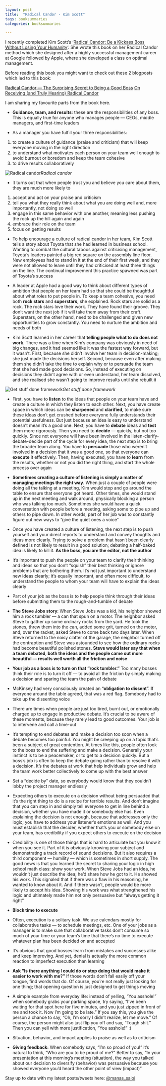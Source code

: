 ```yaml
---
layout: post
title:  "Radical Candor - Kim Scott"
tags: booksummaries
categories: booksummaries

---
```


I recently completed Kim Scott’s ‘[Radical Candor: Be a Kickass Boss Without Losing Your Humanity](https://www.goodreads.com/book/show/29939161-radical-candor)’. She wrote this book on her Radical Candor method which she designed after a highly successful management career at Google followed by Apple, where she developed a class on optimal management.

Before reading this book you might want to check out these 2 blogposts which led to this book:

[Radical Candor — The Surprising Secret to Being a Good Boss](http://firstround.com/review/radical-candor-the-surprising-secret-to-being-a-good-boss/)
[On Receiving (and Truly Hearing) Radical Candor](http://firstround.com/review/on-receiving-and-truly-hearing-radical-candor/)

I am sharing my favourite parts from the book here.

* **Guidance, team, and results**: these are the responsibilities of any boss. This is equally true for anyone who manages people — CEOs, middle managers, and first-time leaders

* As a manager you have fulfill your three responsibilities:
1) to create a culture of guidance (praise and criticism) that will keep everyone moving in the right direction
2) to understand what motivates each person on your team well enough to avoid burnout or boredom and keep the team cohesive
3) to drive results collaboratively

![Radical candor](https://cdn-images-1.medium.com/max/2000/1*gEoFK1aAcYcZ9JHx6Mm3Xw.png)*Radical candor*

* It turns out that when people trust you and believe you care about them, they are much more likely to
1) accept and act on your praise and criticism
2) tell you what they really think about what you are doing well and, more importantly, not doing so well
3) engage in this same behavior with one another, meaning less pushing the rock up the hill again and again
4) embrace their role on the team
5) focus on getting results

* To help encourage a culture of radical candor in her team, Kim Scott tells a story about Toyota that she had learned in business school. Wanting to combat the cultural taboos against criticising management, Toyota’s leaders painted a big red square on the assembly line floor. New employees had to stand in it at the end of their first week, and they were not allowed to leave until they had criticised at least three things on the line. The continual improvement this practice spawned was part of Toyota’s success

* A leader at Apple had a good way to think about different types of ambition that people on her team had so that she could be thoughtful about what roles to put people in. To keep a team cohesive, you need both **rock stars** and **superstars**, she explained. Rock stars are solid as a rock. The rock stars love their work. They have found their groove. They don’t want the next job if it will take them away from their craft. Superstars, on the other hand, need to be challenged and given new opportunities to grow constantly. You need to nurture the ambition and needs of both

* Kim Scott learned in her career that **telling people what to do does not work**. There was a time when Kim’s company was obviously in need of big changes, and it had seemed like it was the fastest way forward, but it wasn’t. First, because she didn’t involve her team in decision-making; she just made the decisions herself. Second, because even after making them she didn’t take the time to explain why or to persuade the team that she had made good decisions. So, instead of executing on decisions they didn’t agree with or even understand, her team dissolved, and she realised she wasn’t going to improve results until she rebuilt it

![Get stuff done framework](https://cdn-images-1.medium.com/max/2000/1*Q_jJTM7bWl3kRC3rBrT5aw.png)*Get stuff done framework*

* First, you have to **listen** to the ideas that people on your team have and create a culture in which they listen to each other. Next, you have create space in which ideas can be **sharpened** and **clarified**, to make sure these ideas don’t get crushed before everyone fully understands their potential usefulness. But just because an idea is easy to understand doesn’t mean it’s a good one. Next, you have to **debate** ideas and **test** them more rigorously. Then you need to **decide** — quickly, but not too quickly. Since not everyone will have been involved in the listen-clarify-debate-decide part of the cycle for every idea, the next step is to bring the broader team along. You have to **persuade** those who weren’t involved in a decision that it was a good one, so that everyone can **execute** it effectively. Then, having executed, you have to **learn** from the results, whether or not you did the right thing, and start the whole process over again

* **Sometimes creating a culture of listening is simply a matter of managing meetings the right way**. When just a couple of people were doing all the talking at a meeting, Kim would stop and go around the table to ensure that everyone got heard. Other times, she would stand up in the next meeting and walk around, physically blocking a person who was talking too much. Sometimes she would have a quick conversation with people before a meeting, asking some to pipe up and others to pipe down. In other words, part of her job was to constantly figure out new ways to “give the quiet ones a voice”

* Once you have created a culture of listening, the next step is to push yourself and your direct reports to understand and convey thoughts and ideas more clearly. Trying to solve a problem that hasn’t been clearly defined is not likely to result in a good solution; debating a half-baked idea is likely to kill it. **As the boss, you are the editor, not the author**

* It’s important to push the people on your team to clarify their thinking and ideas so that you don’t “squish” their best thinking or ignore problems that are bothering them. It’s not just important to understand new ideas clearly; it’s equally important, and often more difficult, to understand the people to whom your team will have to explain the ideas clearly

* Part of your job as the boss is to help people think through their ideas before submitting them to the rough-and-tumble of debate

* **The Steve Jobs story**: When Steve Jobs was a kid, his neighbor showed him a rock tumbler — a can that spun on a motor. The neighbor asked Steve to gather up some ordinary rocks from the yard. He took the stones, threw them into the can, added some grit, turned on the motor, and, over the racket, asked Steve to come back two days later. When Steve returned to the noisy clatter of the garage, the neighbor turned off the contraption and Steve was astounded to see how the ordinary rocks had become beautiful polished stones. **Steve would later say that when a team debated, both the ideas and the people came out more beautiful — results well worth all the friction and noise**

* **Your job as a boss is to turn on that “rock tumbler.”** Too many bosses think their role is to turn it off — to avoid all the friction by simply making a decision and sparing the team the pain of debate

* McKinsey had very consciously created an “**obligation to dissent**”. If everyone around the table agreed, that was a red flag. Somebody had to take up the dissenting voice

* There are times when people are just too tired, burnt out, or emotionally charged up to engage in productive debate. It’s crucial to be aware of these moments, because they rarely lead to good outcomes. Your job is to intervene and call a time-out

* It’s tempting to end debates and make a decision too soon when a debate becomes too painful. You might be creeping up on a topic that’s been a subject of great contention. At times like this, people often look to the boss to end the suffering and make a decision. Generally your instinct is to be a peacemaker, or to get to a decision quickly. But a boss’s job is often to keep the debate going rather than to resolve it with a decision. It’s the debates at work that help individuals grow and help the team work better collectively to come up with the best answer

* Set a “decide by” date, so everybody would know that they couldn’t lobby the project manager endlessly

* Expecting others to execute on a decision without being persuaded that it’s the right thing to do is a recipe for terrible results. And don’t imagine that you can step in and simply tell everyone to get in line behind a decision, whether you have made it or somebody else has. Even explaining the decision is not enough, because that addresses only the logic; you have to address your listener’s emotions as well. And you must establish that the decider, whether that’s you or somebody else on your team, has credibility if you expect others to execute on the decision

* Credibility is one of those things that is hard to articulate but you know it when you see it. Part of it is obviously knowing your subject and demonstrating a track record of sound decisions. But it also requires a third component — humility — which is sometimes in short supply.
The good news is that you learned the secret to sharing your logic in high school math class: show your work. When Steve Jobs had an idea, he wouldn’t just describe the idea; he’d share how he got to it. He showed his work. This signaled that if there was a flaw in his reasoning, he wanted to know about it. And if there wasn’t, people would be more likely to accept his idea. Showing his work was what strengthened his logic and ultimately made him not only persuasive but “always getting it right”

* **Block time to execute**

* Often, execution is a solitary task. We use calendars mostly for collaborative tasks — to schedule meetings, etc. One of your jobs as a manager is to make sure that collaborative tasks don’t consume so much of your time or your team’s time that there’s no time to execute whatever plan has been decided on and accepted

* It’s obvious that good bosses learn from mistakes and successes alike and keep improving. And yet, denial is actually the more common reaction to imperfect execution than learning

* **Ask “Is there anything I could do or stop doing that would make it easier to work with me?”** If those words don’t fall easily off your tongue, find words that do. Of course, you’re not really just looking for one thing; that opening question is just designed to get things moving

* A simple example from everyday life: instead of yelling, “You asshole!” when somebody grabs your parking space, try saying, “I’ve been waiting for that spot here for five minutes, and you just zipped in front of me and took it. Now I’m going to be late.” If you say this, you give the person a chance to say, “Oh, I’m sorry I didn’t realize, let me move.” Of course, the person might also just flip you off and say, “Tough shit.” Then you can yell with more justification, “You asshole!” :)

* Situation, behavior, and impact applies to praise as well as to criticism

* **Giving feedback:** When somebody says, “I’m so proud of you!” it’s natural to think, “Who are you to be proud of me?” Better to say, “In your presentation at this morning’s meeting (situation), the way you talked about our decision to diversify (behavior) was persuasive because you showed everyone you’d heard the other point of view (impact)”


Stay up to date with my latest posts/tweets here: [@manas_saloi](http://twitter.com/manas_saloi)
